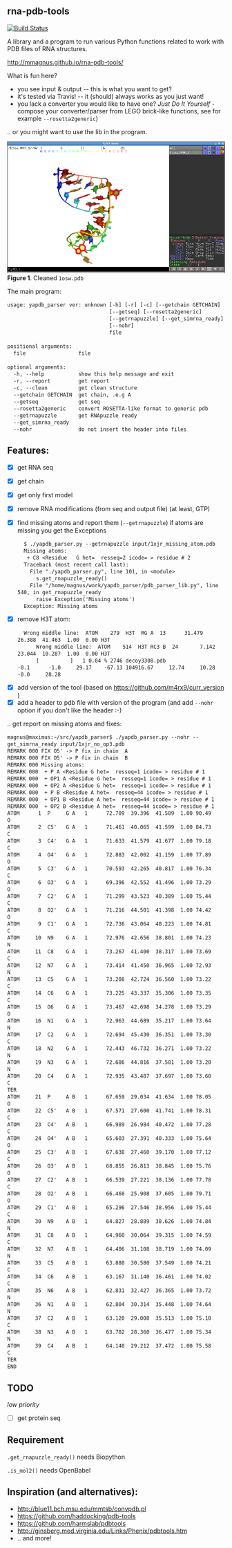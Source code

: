 rna-pdb-tools
-------------------------------------------------

[![Build Status](https://travis-ci.org/mmagnus/rna-pdb-tools.svg?branch=master)](https://travis-ci.org/mmagnus/rna-pdb-tools)

A library and a program to run various Python functions related to work with PDB files of RNA structures.

http://mmagnus.github.io/rna-pdb-tools/

What is fun here?

+ you see input & output -- this is what you want to get?
+ it's tested via Travis! -- it (should) always works as you just want!
+ you lack a converter you would like to have one? *Just Do It Yourself* - compose your converter/parser from LEGO brick-like functions, see for example `--rosetta2generic`)

.. or you might want to use the lib in the program.

![rna](rna.png)
**Figure 1**. Cleaned `1osw.pdb`

The main program:

    usage: yapdb_parser ver: unknown [-h] [-r] [-c] [--getchain GETCHAIN]
                                     [--getseq] [--rosetta2generic]
                                     [--getrnapuzzle] [--get_simrna_ready]
                                     [--nohr]
                                     file
    
    positional arguments:
      file                 file
    
    optional arguments:
      -h, --help           show this help message and exit
      -r, --report         get report
      -c, --clean          get clean structure
      --getchain GETCHAIN  get chain, .e.g A
      --getseq             get seq
      --rosetta2generic    convert ROSETTA-like format to generic pdb
      --getrnapuzzle       get RNApuzzle ready
      --get_simrna_ready
      --nohr               do not insert the header into files

## Features:

- [X] get RNA seq
- [X] get chain
- [X] get only first model
- [X] remove RNA modifications (from seq and output file) (at least, GTP)
- [X] find missing atoms and report them (`--getrnapuzzle`) if atoms are missing you get the Exceptions

        $ ./yapdb_parser.py --getrnapuzzle input/1xjr_missing_atom.pdb 
        Missing atoms:
         + C8 <Residue   G het=  resseq=2 icode= > residue # 2
        Traceback (most recent call last):
          File "./yapdb_parser.py", line 101, in <module>
            s.get_rnapuzzle_ready()
          File "/home/magnus/work/yapdb_parser/pdb_parser_lib.py", line 540, in get_rnapuzzle_ready
            raise Exception('Missing atoms')
        Exception: Missing atoms

+ [X] remove H3T atom:

        Wrong middle line:  ATOM    279  H3T  RG A  13      31.479  26.388  41.463  1.00  0.00 H3T
            Wrong middle line:  ATOM    514  H3T RC3 B  24       7.142  23.044  10.287  1.00  0.00 H3T
            [          ]   1 0.04 % 2746 decoy3308.pdb                                           -0.1      -1.0     29.17    -67.13 104916.67     12.74     10.28      -0.0     28.28

- [X] add version of the tool (based on https://github.com/m4rx9/curr_version )
- [X] add a header to pdb file with version of the program (and add `--nohr` option if you don't like the header :-)

.. get report on missing atoms and fixes:

    magnus@maximus:~/src/yapdb_parser$ ./yapdb_parser.py --nohr --get_simrna_ready input/1xjr_no_op3.pdb
    REMARK 000 FIX O5' -> P fix in chain  A
    REMARK 000 FIX O5' -> P fix in chain  B
    REMARK 000 Missing atoms:
    REMARK 000  + P A <Residue G het=  resseq=1 icode= > residue # 1
    REMARK 000  + OP1 A <Residue G het=  resseq=1 icode= > residue # 1
    REMARK 000  + OP2 A <Residue G het=  resseq=1 icode= > residue # 1
    REMARK 000  + P B <Residue A het=  resseq=44 icode= > residue # 1
    REMARK 000  + OP1 B <Residue A het=  resseq=44 icode= > residue # 1
    REMARK 000  + OP2 B <Residue A het=  resseq=44 icode= > residue # 1
    ATOM      1  P     G A   1      72.709  39.396  41.589  1.00 90.49           O
    ATOM      2  C5'   G A   1      71.461  40.065  41.599  1.00 84.73           C
    ATOM      3  C4'   G A   1      71.633  41.579  41.677  1.00 79.18           C
    ATOM      4  O4'   G A   1      72.883  42.002  41.159  1.00 77.89           O
    ATOM      5  C3'   G A   1      70.593  42.265  40.817  1.00 76.34           C
    ATOM      6  O3'   G A   1      69.396  42.552  41.496  1.00 73.29           O
    ATOM      7  C2'   G A   1      71.299  43.523  40.389  1.00 75.44           C
    ATOM      8  O2'   G A   1      71.216  44.501  41.398  1.00 74.42           O
    ATOM      9  C1'   G A   1      72.736  43.064  40.223  1.00 74.81           C
    ATOM     10  N9    G A   1      72.976  42.656  38.801  1.00 74.23           N
    ATOM     11  C8    G A   1      73.267  41.400  38.317  1.00 73.69           C
    ATOM     12  N7    G A   1      73.414  41.450  36.965  1.00 72.93           N
    ATOM     13  C5    G A   1      73.208  42.724  36.560  1.00 73.22           C
    ATOM     14  C6    G A   1      73.225  43.337  35.306  1.00 73.35           C
    ATOM     15  O6    G A   1      73.467  42.698  34.278  1.00 73.29           O
    ATOM     16  N1    G A   1      72.963  44.689  35.217  1.00 73.64           N
    ATOM     17  C2    G A   1      72.694  45.430  36.351  1.00 73.30           C
    ATOM     18  N2    G A   1      72.443  46.732  36.271  1.00 73.22           N
    ATOM     19  N3    G A   1      72.686  44.816  37.581  1.00 73.20           N
    ATOM     20  C4    G A   1      72.935  43.487  37.697  1.00 73.60           C
    TER
    ATOM     21  P     A B   1      67.659  29.034  41.634  1.00 78.05           O
    ATOM     22  C5'   A B   1      67.571  27.600  41.741  1.00 78.31           C
    ATOM     23  C4'   A B   1      66.989  26.984  40.472  1.00 77.28           C
    ATOM     24  O4'   A B   1      65.603  27.391  40.333  1.00 75.64           O
    ATOM     25  C3'   A B   1      67.638  27.460  39.170  1.00 77.12           C
    ATOM     26  O3'   A B   1      68.855  26.813  38.845  1.00 75.76           O
    ATOM     27  C2'   A B   1      66.539  27.221  38.136  1.00 77.78           C
    ATOM     28  O2'   A B   1      66.460  25.908  37.605  1.00 79.71           O
    ATOM     29  C1'   A B   1      65.296  27.546  38.956  1.00 75.44           C
    ATOM     30  N9    A B   1      64.827  28.889  38.626  1.00 74.84           N
    ATOM     31  C8    A B   1      64.960  30.064  39.315  1.00 74.59           C
    ATOM     32  N7    A B   1      64.406  31.108  38.719  1.00 74.09           N
    ATOM     33  C5    A B   1      63.880  30.580  37.549  1.00 74.21           C
    ATOM     34  C6    A B   1      63.167  31.140  36.461  1.00 74.02           C
    ATOM     35  N6    A B   1      62.831  32.427  36.365  1.00 73.72           N
    ATOM     36  N1    A B   1      62.804  30.314  35.448  1.00 74.64           N
    ATOM     37  C2    A B   1      63.120  29.008  35.513  1.00 75.10           C
    ATOM     38  N3    A B   1      63.782  28.360  36.477  1.00 75.34           N
    ATOM     39  C4    A B   1      64.140  29.212  37.472  1.00 75.58           C
    TER
    END


## TODO

*low priority*

- [ ] get protein seq

## Requirement

`.get_rnapuzzle_ready()` needs Biopython

`.is_mol2()` needs OpenBabel

## Inspiration (and alternatives):

+ http://blue11.bch.msu.edu/mmtsb/convpdb.pl
+ https://github.com/haddocking/pdb-tools
+ https://github.com/harmslab/pdbtools
+ http://ginsberg.med.virginia.edu/Links/Phenix/pdbtools.htm
+ .. and more!

